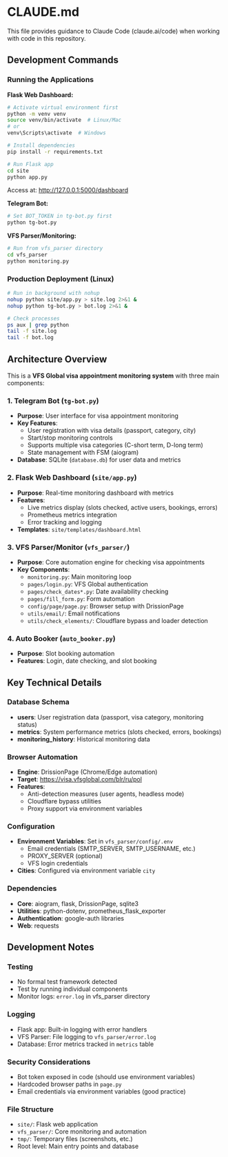 # CLAUDE.md

This file provides guidance to Claude Code (claude.ai/code) when working with code in this repository.

## Development Commands

### Running the Applications

**Flask Web Dashboard:**
```bash
# Activate virtual environment first
python -m venv venv
source venv/bin/activate  # Linux/Mac
# or
venv\Scripts\activate  # Windows

# Install dependencies
pip install -r requirements.txt

# Run Flask app
cd site
python app.py
```
Access at: http://127.0.0.1:5000/dashboard

**Telegram Bot:**
```bash
# Set BOT_TOKEN in tg-bot.py first
python tg-bot.py
```

**VFS Parser/Monitoring:**
```bash
# Run from vfs_parser directory
cd vfs_parser
python monitoring.py
```

### Production Deployment (Linux)
```bash
# Run in background with nohup
nohup python site/app.py > site.log 2>&1 &
nohup python tg-bot.py > bot.log 2>&1 &

# Check processes
ps aux | grep python
tail -f site.log
tail -f bot.log
```

## Architecture Overview

This is a **VFS Global visa appointment monitoring system** with three main components:

### 1. Telegram Bot (`tg-bot.py`)
- **Purpose**: User interface for visa appointment monitoring
- **Key Features**: 
  - User registration with visa details (passport, category, city)
  - Start/stop monitoring controls
  - Supports multiple visa categories (C-short term, D-long term)
  - State management with FSM (aiogram)
- **Database**: SQLite (`database.db`) for user data and metrics

### 2. Flask Web Dashboard (`site/app.py`)
- **Purpose**: Real-time monitoring dashboard with metrics
- **Features**:
  - Live metrics display (slots checked, active users, bookings, errors)
  - Prometheus metrics integration
  - Error tracking and logging
- **Templates**: `site/templates/dashboard.html`

### 3. VFS Parser/Monitor (`vfs_parser/`)
- **Purpose**: Core automation engine for checking visa appointments
- **Key Components**:
  - `monitoring.py`: Main monitoring loop
  - `pages/login.py`: VFS Global authentication
  - `pages/check_dates*.py`: Date availability checking
  - `pages/fill_form.py`: Form automation
  - `config/page/page.py`: Browser setup with DrissionPage
  - `utils/email/`: Email notifications
  - `utils/check_elements/`: Cloudflare bypass and loader detection

### 4. Auto Booker (`auto_booker.py`)
- **Purpose**: Slot booking automation
- **Features**: Login, date checking, and slot booking

## Key Technical Details

### Database Schema
- **users**: User registration data (passport, visa category, monitoring status)
- **metrics**: System performance metrics (slots checked, errors, bookings)
- **monitoring_history**: Historical monitoring data

### Browser Automation
- **Engine**: DrissionPage (Chrome/Edge automation)
- **Target**: https://visa.vfsglobal.com/blr/ru/pol
- **Features**: 
  - Anti-detection measures (user agents, headless mode)
  - Cloudflare bypass utilities
  - Proxy support via environment variables

### Configuration
- **Environment Variables**: Set in `vfs_parser/config/.env`
  - Email credentials (SMTP_SERVER, SMTP_USERNAME, etc.)
  - PROXY_SERVER (optional)
  - VFS login credentials
- **Cities**: Configured via environment variable `city`

### Dependencies
- **Core**: aiogram, flask, DrissionPage, sqlite3
- **Utilities**: python-dotenv, prometheus_flask_exporter
- **Authentication**: google-auth libraries
- **Web**: requests

## Development Notes

### Testing
- No formal test framework detected
- Test by running individual components
- Monitor logs: `error.log` in vfs_parser directory

### Logging
- Flask app: Built-in logging with error handlers
- VFS Parser: File logging to `vfs_parser/error.log`
- Database: Error metrics tracked in `metrics` table

### Security Considerations
- Bot token exposed in code (should use environment variables)
- Hardcoded browser paths in `page.py`
- Email credentials via environment variables (good practice)

### File Structure
- `site/`: Flask web application
- `vfs_parser/`: Core monitoring and automation
- `tmp/`: Temporary files (screenshots, etc.)
- Root level: Main entry points and database